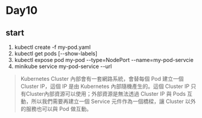 # Day10

## start

1. kubectl create -f my-pod.yaml
2. kubectl get pods [--show-labels]
3. kubectl expose pod my-pod --type=NodePort --name=my-pod-servcie
4. minikube service my-pod-service --url

> Kubernetes Cluster 內部會有一套網路系統，會替每個 Pod 建立一個 Cluster IP，這個 IP 是由 Kubernetes 內部隨機產生的。這個 Cluster IP 只有Cluster內部資源可以使用；外部資源是無法透過 Cluster IP 與 Pods 互動，所以我們需要再建立一個 Service 元件作為一個橋樑，讓 Cluster 以外的服務也可以與 Pod 做互動。